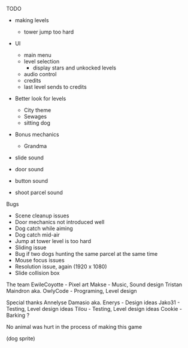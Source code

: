 TODO
- making levels
    - tower jump too hard

- UI
    - main menu
    - level selection
        - display stars and unkocked levels
    - audio control
    - credits
    - last level sends to credits

- Better look for levels
    - City theme
    - Sewages
    - sitting dog

- Bonus mechanics
    - Grandma

- slide sound
- door sound
- button sound
- shoot parcel sound

Bugs
- Scene cleanup issues
- Door mechanics not introduced well
- Dog catch while aiming
- Dog catch mid-air
- Jump at tower level is too hard
- Sliding issue
- Bug if two dogs hunting the same parcel at the same time
- Mouse focus issues
- Resolution issue, again (1920 x 1080)
- Slide collision box


The team
EwileCoyotte - Pixel art
Makse - Music, Sound design
Tristan Maindron aka. OwlyCode - Programing, Level design

Special thanks
Annelyse Damasio aka. Enerys - Design ideas
Jako31 - Testing, Level design ideas
Tilou - Testing, Level design ideas
Cookie - Barking ?

No animal was hurt in the process of making this game

(dog sprite)
